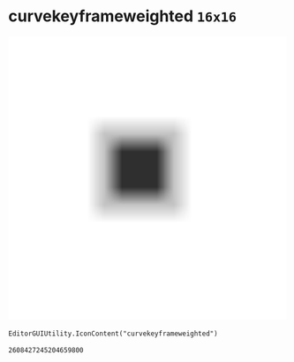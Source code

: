 # curvekeyframeweighted `16x16`
<img src="/img/curvekeyframeweighted.png" width=512 height=512>

``` CSharp
EditorGUIUtility.IconContent("curvekeyframeweighted")
```
```
2608427245204659800
```
